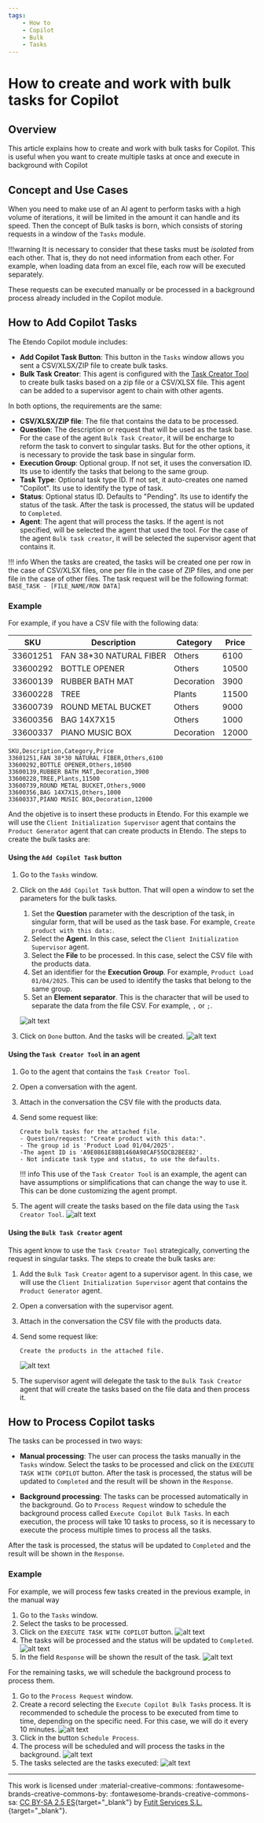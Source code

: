 ```yaml
---
tags:
    - How to
    - Copilot
    - Bulk
    - Tasks
---
```


# How to create and work with bulk tasks for Copilot

## Overview

This article explains how to create and work with bulk tasks for Copilot. This is useful when you want to create multiple tasks at once and execute in background with Copilot

## Concept and Use Cases
When you need to make use of an AI agent to perform tasks with a high volume of iterations, it will be limited in the amount it can handle and its speed. Then the concept of Bulk tasks is born, which consists of storing requests in a window of the `Tasks` module. 

!!!warning
    It is necessary to consider that these tasks must be *isolated* from each other. That is, they do not need information from each other. For example, when loading data from an excel file, each row will be executed separately.

These requests can be executed manually or be processed in a background process already included in the Copilot module.

## How to Add Copilot Tasks
The Etendo Copilot module includes:

- **Add Copilot Task Button**: This button in the `Tasks` window allows you sent a CSV/XLSX/ZIP file to create bulk tasks.
- **Bulk Task Creator**: This agent is configured with the [Task Creator Tool](../available-tools/task-creator-tool.md) to create bulk tasks based on a zip file or a CSV/XLSX file. This agent can be added to a supervisor agent to chain with other agents.

In both options, the requirements are the same:

- **CSV/XLSX/ZIP file**: The file that contains the data to be processed.
- **Question**: The description or request that will be used as the task base. For the case of the agent `Bulk Task Creator`, it will be encharge to reform the task to convert to singular tasks. But for the other options, it is necessary to provide the task base in singular form.
- **Execution Group**: Optional group. If not set, it uses the conversation ID. Its use to identify the tasks that belong to the same group.
- **Task Type**: Optional task type ID. If not set, it auto-creates one named "Copilot". Its use to identify the type of task.
- **Status**: Optional status ID. Defaults to "Pending". Its use to identify the status of the task. After the task is processed, the status will be updated to `Completed`.
- **Agent**: The agent that will process the tasks. If the agent is not specified, will be selected the agent that used the tool. For the case of the agent `Bulk task creator`, it will be selected the supervisor agent that contains it.

!!! info
    When the tasks are created, the tasks will be created one per row in the case of CSV/XLSX files, one per file in the case of ZIP files, and one per file in the case of other files.
    The task request will be the following format: ```BASE_TASK - [FILE_NAME/ROW DATA]```

### Example
For example, if you have a CSV file with the following data:

| SKU       | Description           | Category   | Price |
|-----------|------------------------|------------|--------|
| 33601251  | FAN 38*30 NATURAL FIBER| Others     | 6100   |
| 33600292  | BOTTLE OPENER          | Others     | 10500  |
| 33600139  | RUBBER BATH MAT        | Decoration | 3900   |
| 33600228  | TREE                   | Plants     | 11500  |
| 33600739  | ROUND METAL BUCKET     | Others     | 9000   |
| 33600356  | BAG 14X7X15            | Others     | 1000   |
| 33600337  | PIANO MUSIC BOX        | Decoration | 12000  |


```csv title="products.csv"
SKU,Description,Category,Price
33601251,FAN 38*30 NATURAL FIBER,Others,6100
33600292,BOTTLE OPENER,Others,10500
33600139,RUBBER BATH MAT,Decoration,3900
33600228,TREE,Plants,11500
33600739,ROUND METAL BUCKET,Others,9000
33600356,BAG 14X7X15,Others,1000
33600337,PIANO MUSIC BOX,Decoration,12000
```

And the objetive is to insert these products in Etendo. For this example we will use the  `Client Initialization Supervisor` agent that contains the `Product Generator` agent that can create products in Etendo. The steps to create the bulk tasks are:

#### Using the `Add Copilot Task` button

1. Go to the `Tasks` window.
2. Click on the `Add Copilot Task` button. That will open a window to set the parameters for the bulk tasks.
    1. Set the **Question** parameter with the description of the task, in singular form, that will be used as the task base. For example, `Create product with this data:`.
    2. Select the **Agent**. In this case, select the `Client Initialization Supervisor` agent.
    3. Select the **File** to be processed. In this case, select the CSV file with the products data.
    4. Set an identifier for the **Execution Group**. For example, `Product Load 01/04/2025`. This can be used to identify the tasks that belong to the same group.
    5. Set an **Element separator**. This is the character that will be used to separate the data from the file CSV. For example, `,` or  `;`.

    ![alt text](../../../assets/developer-guide/etendo-copilot/how-to-guides/how-to-create-an-agent/how-to-create-and-work-with-bulk-tasks-for-copilot.png)

3. Click on `Done` button. And the tasks will be created.
    ![alt text](../../../assets/developer-guide/etendo-copilot/how-to-guides/how-to-create-an-agent/how-to-create-and-work-with-bulk-tasks-for-copilot-1.png)

#### Using the `Task Creator Tool` in an agent

1. Go to the agent that contains the `Task Creator Tool`.
2. Open a conversation with the agent.
3. Attach in the conversation the CSV file with the products data.
4. Send some request like:

    ``` text
    Create bulk tasks for the attached file.
    - Question/request: "Create product with this data:".
    - The group id is 'Product Load 01/04/2025'. 
    -The agent ID is 'A9E0861E88B1460A98CAF55DCB2BEE82'. 
    - Not indicate task type and status, to use the defaults.
    ```

    !!! info
    This use of the `Task Creator Tool` is an example, the agent can have assumptions or simplifications that can change the way to use it. This can be done customizing the agent prompt.

5. The agent will create the tasks based on the file data using the `Task Creator Tool`.
![alt text](../../../assets/developer-guide/etendo-copilot/how-to-guides/how-to-create-an-agent/how-to-create-and-work-with-bulk-tasks-for-copilot-2.png)

#### Using the `Bulk Task Creator` agent
This agent know to use the `Task Creator Tool` strategically, converting the request in singular tasks. The steps to create the bulk tasks are:

1. Add the `Bulk Task Creator` agent to a supervisor agent. In this case, we will use the `Client Initialization Supervisor` agent that contains the `Product Generator` agent.
2. Open a conversation with the supervisor agent.
3. Attach in the conversation the CSV file with the products data.
4. Send some request like: 
   
    ``` text
    Create the products in the attached file.
    ```

    ![alt text](../../../assets/developer-guide/etendo-copilot/how-to-guides/how-to-create-an-agent/how-to-create-and-work-with-bulk-tasks-for-copilot-3.png)

5. The supervisor agent will delegate the task to the `Bulk Task Creator` agent that will create the tasks based on the file data and then process it.

## How to Process Copilot tasks
The tasks can be processed in two ways:

- **Manual processing**: The user can process the tasks manually in the `Tasks` window. Select the tasks to be processed and click on the `EXECUTE TASK WITH COPILOT` button. After the task is processed, the status will be updated to `Completed` and the result will be shown in the `Response`.

- **Background processing**: The tasks can be processed automatically in the background. Go to `Process Request` window to schedule the background process called `Execute Copilot Bulk Tasks`. In each execution, the process will take 10 tasks to process, so it is necessary to execute the process multiple times to process all the tasks.

After the task is processed, the status will be updated to `Completed` and the result will be shown in the `Response`.

### Example

For example, we will process few tasks created in the previous example, in the manual way

1. Go to the `Tasks` window.
2. Select the tasks to be processed.
3. Click on the `EXECUTE TASK WITH COPILOT` button.
    ![alt text](../../../assets/developer-guide/etendo-copilot/how-to-guides/how-to-create-an-agent/how-to-create-and-work-with-bulk-tasks-for-copilot-4.png)
4. The tasks will be processed and the status will be updated to `Completed`.
    ![alt text](../../../assets/developer-guide/etendo-copilot/how-to-guides/how-to-create-an-agent/how-to-create-and-work-with-bulk-tasks-for-copilot-5.png)
5. In the field `Response` will be shown the result of the task.
    ![alt text](../../../assets/developer-guide/etendo-copilot/how-to-guides/how-to-create-an-agent/how-to-create-and-work-with-bulk-tasks-for-copilot-6.png)

For the remaining tasks, we will schedule the background process to process them.

1. Go to the `Process Request` window.
2. Create a record selecting the `Execute Copilot Bulk Tasks` process. It is recommended to schedule the process to be executed from time to time, depending on the specific need. For this case, we will do it every 10 minutes.
    ![alt text](../../../assets/developer-guide/etendo-copilot/how-to-guides/how-to-create-an-agent/how-to-create-and-work-with-bulk-tasks-for-copilot-7.png)
3. Click in the button `Schedule Process`.
4. The process will be scheduled and will process the tasks in the background.
    ![alt text](../../../assets/developer-guide/etendo-copilot/how-to-guides/how-to-create-an-agent/how-to-create-and-work-with-bulk-tasks-for-copilot-8.png)
5. The tasks selected are the tasks executed:
    ![alt text](../../../assets/developer-guide/etendo-copilot/how-to-guides/how-to-create-an-agent/how-to-create-and-work-with-bulk-tasks-for-copilot-9.png)

---
This work is licensed under :material-creative-commons: :fontawesome-brands-creative-commons-by: :fontawesome-brands-creative-commons-sa: [ CC BY-SA 2.5 ES](https://creativecommons.org/licenses/by-sa/2.5/es/){target="_blank"} by [Futit Services S.L.](https://etendo.software){target="_blank"}.